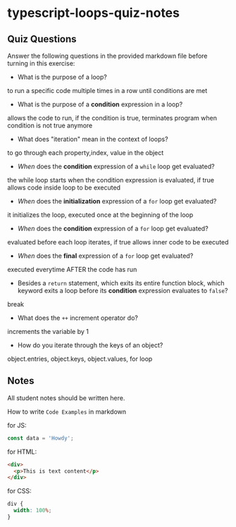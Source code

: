 # typescript-loops-quiz-notes

## Quiz Questions

Answer the following questions in the provided markdown file before turning in this exercise:

- What is the purpose of a loop?

to run a specific code multiple times in a row until conditions are met

- What is the purpose of a **condition** expression in a loop?

allows the code to run, if the condition is true, terminates program when condition is not true anymore

- What does "iteration" mean in the context of loops?

to go through each property,index, value in the object

- _When_ does the **condition** expression of a `while` loop get evaluated?

the while loop starts when the condition expression is evaluated, if true allows code inside loop to be executed

- _When_ does the **initialization** expression of a `for` loop get evaluated?

it initializes the loop, executed once at the beginning of the loop

- _When_ does the **condition** expression of a `for` loop get evaluated?

evaluated before each loop iterates, if true allows inner code to be executed

- _When_ does the **final** expression of a `for` loop get evaluated?

executed everytime AFTER the code has run

- Besides a `return` statement, which exits its entire function block, which keyword exits a loop before its **condition** expression evaluates to `false`?

break

- What does the `++` increment operator do?

increments the variable by 1

- How do you iterate through the keys of an object?

object.entries, object.keys, object.values, for loop

## Notes

All student notes should be written here.

How to write `Code Examples` in markdown

for JS:

```javascript
const data = 'Howdy';
```

for HTML:

```html
<div>
  <p>This is text content</p>
</div>
```

for CSS:

```css
div {
  width: 100%;
}
```
